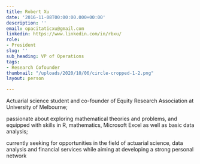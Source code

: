 ```yaml
---
title: Robert Xu
date: '2016-11-08T00:00:00.000+00:00'
description: ''
email: opacitaticxu@gmail.com
linkedin: https://www.linkedin.com/in/rbxu/
role:
- President
slug: ''
sub_heading: VP of Operations
tags:
- Research Cofounder
thumbnail: "/uploads/2020/10/06/circle-cropped-1-2.png"
layout: person

---
```

Actuarial science student and co-founder of Equity Research Association at University of Melbourne;

passionate about exploring mathematical theories and problems, and equipped with skills in R, mathematics, Microsoft Excel as well as basic data analysis;

currently seeking for opportunities in the field of actuarial science, data analysis and financial services while aiming at developing a strong personal network
